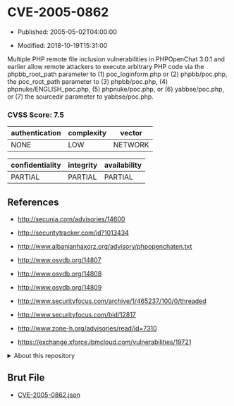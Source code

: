 # CVE-2005-0862

- Published: 2005-05-02T04:00:00

- Modified: 2018-10-19T15:31:00

Multiple PHP remote file inclusion vulnerabilities in PHPOpenChat 3.0.1 and earlier allow remote attackers to execute arbitrary PHP code via the phpbb_root_path parameter to (1) poc_loginform.php or (2) phpbb/poc.php, the poc_root_path parameter to (3) phpbb/poc.php, (4) phpnuke/ENGLISH_poc.php, (5) phpnuke/poc.php, or (6) yabbse/poc.php, or (7) the sourcedir parameter to yabbse/poc.php.

### CVSS Score: **7.5**

| authentication | complexity | vector |
| --- | --- | --- |
| NONE | LOW | NETWORK |

| confidentiality | integrity | availability |
| --- | --- | --- |
| PARTIAL | PARTIAL | PARTIAL |

## References

* http://secunia.com/advisories/14600

* http://securitytracker.com/id?1013434

* http://www.albanianhaxorz.org/advisory/phpopenchaten.txt

* http://www.osvdb.org/14807

* http://www.osvdb.org/14808

* http://www.osvdb.org/14809

* http://www.securityfocus.com/archive/1/465237/100/0/threaded

* http://www.securityfocus.com/bid/12817

* http://www.zone-h.org/advisories/read/id=7310

* https://exchange.xforce.ibmcloud.com/vulnerabilities/19721

<details>
<summary>About this repository</summary> 

  This repository is part of the project [Live Hack CVE](https://github.com/Live-Hack-CVE). Main website can be found [www.live-hack.org](https://www.live-hack.org) 
  
  Made by [Sn0wAlice](https://github.com/Sn0wAlice) for the people that care about security and need to have a feed of the latest CVEs. Hope you enjoy it, don't forget to star the repo and follow me on [Twitter](https://twitter.com/Sn0wAlice) and [Github](https://github.com/Sn0wAlice). And that is my [personnal website](https://www.alice-snow.me/)

  - [Home Page](https://github.com/Live-Hack-CVE)
  - [Framework](https://github.com/Live-Hack-CVE/cve-framework)
  - [CVE database](https://github.com/Live-Hack-CVE/full_database)
  - [Changelog](https://github.com/Live-Hack-CVE/Changelog)
</details>

## Brut File

* [CVE-2005-0862.json](https://raw.githubusercontent.com/Live-Hack-CVE/full_database/main/cves/2005/CVE-2005-0862.json)

